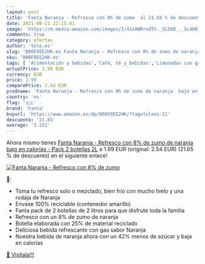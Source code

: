 ```yaml
---
layout: post
title: 'Fanta Naranja - Refresco con 8% de zumo  al 21.65 % de descuento'
date: 2021-08-21 22:11:41
image: 'https://m.media-amazon.com/images/I/41nAWRrodTS._SL500_._SL400_.jpg'
comments: true
category: ofertas
author: 'tole.es'
slug: 'B00F8EE2HK-es Fanta Naranja - Refresco con 8% de zumo de naranja bajo en...'
sku: 'B00F8EE2HK-es'
tags: [ 'Alimentación y bebidas','Café, té y bebidas','Limonadas con gas','Refrescos con gas','de','fanta','zumo', ]
actualPrice: 1.99 EUR
currency: EUR
price: 1.99
comparePrice: 2.54 EUR
prodname: 'Fanta Naranja - Refresco con 8% de zumo de naranja  bajo en calorías - Pack 2 botellas 2L'
country: 'es'
flag: '🇪🇸'
brand: 'Fanta'
buyurl: 'https://www.amazon.es/dp/B00F8EE2HK/?tag=tolees-21'
descuento: '21.65'
average: '2.222'
---
```


Ahora mismo tienes [Fanta Naranja - Refresco con 8% de zumo de naranja  bajo en calorías - Pack 2 botellas 2L](https://www.amazon.es/dp/B00F8EE2HK/?tag=tolees-21) a 1.99 EUR (original: 2.54 EUR) (21.65 %  de descuento) en el siguiente enlace!

[![Fanta Naranja - Refresco con 8% de zumo ](https://m.media-amazon.com/images/I/41nAWRrodTS._SL500_._SL400_.jpg)](https://www.amazon.es/dp/B00F8EE2HK/?tag=tolees-21)

🔎:

- Toma tu refresco solo o mezclado, bien frío con mucho hielo y una rodaja de Naranja
- Envase 100% reciclable (contenedor amarillo)
- Fanta pack de 2 botellas de 2 litros para que disfrute toda la familia
- Refresco con un 8% de zumo de naranja
- Botella elaborada con 25% de material reciclado
- Deliciosa bebida refrescante con gas sabor Naranja
- Nuestra bebida de naranja ahora con un 42% menos de azúcar y baja en calorías

[🛒 Visítala!!!](https://www.amazon.es/dp/B00F8EE2HK/?tag=tolees-21)
